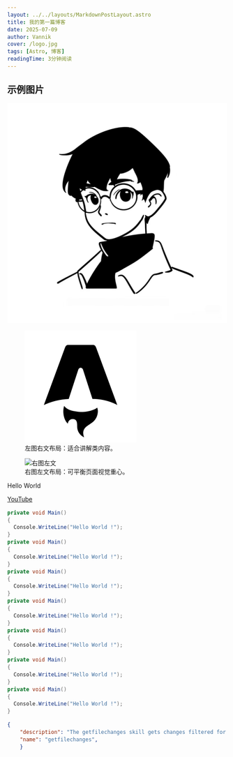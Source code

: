 ```yaml
---
layout: ../../layouts/MarkdownPostLayout.astro
title: 我的第一篇博客
date: 2025-07-09
author: Vannik
cover: /logo.jpg
tags: [Astro, 博客]
readingTime: 3分钟阅读
---
```


## 示例图片

![居中图片](/public/logo.jpg)

<figure class="image-left">
  <img src="/public/favicon.svg" alt="左图右文" />
  <figcaption>左图右文布局：适合讲解类内容。</figcaption>
</figure>

<figure class="image-right">
  <img src="/logo.jpg" alt="右图左文" />
  <figcaption>右图左文布局：可平衡页面视觉重心。</figcaption>
</figure>

Hello World

 [YouTube](https://www.youtube.com/)

```csharp {1,4}
private void Main()
{
  Console.WriteLine("Hello World !");
}
private void Main()
{
  Console.WriteLine("Hello World !");
}
private void Main()
{
  Console.WriteLine("Hello World !");
}
private void Main()
{
  Console.WriteLine("Hello World !");
}
private void Main()
{
  Console.WriteLine("Hello World !");
}
private void Main()
{
  Console.WriteLine("Hello World !");
}
private void Main()
{
  Console.WriteLine("Hello World !");
}
```

```json
{
    "description": "The getfilechanges skill gets changes filtered for a specific file.\nYou MUST NOT use this to get changes for an entire repo or branch.\nYou MUST NOT use this to get a diff.\nIf the user is on a blob url extract parameters from the url http://github.localhost/<repo>/blob/<ref>/<path>.",
    "name": "getfilechanges",
    }
```